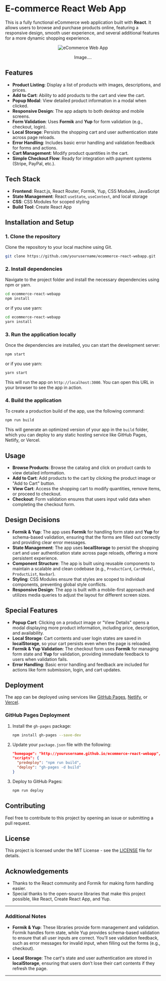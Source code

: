 # E-commerce React Web App

This is a fully functional eCommerce web application built with **React**. It allows users to browse and purchase products online, featuring a responsive design, smooth user experience, and several additional features for a more dynamic shopping experience.

<p align="center">
  <img src="https://github.com/heshant3/ecommerce_Web_App/blob/c440f0ec399f69561366e9d8eeeb8ca134a986ce/1202%20(1).gif" alt="eCommerce Web App" style="max-width: 100%;">
</p>
<p align="center">
  <noscript>Image....</noscript>
</p>



## Features

- **Product Listing**: Display a list of products with images, descriptions, and prices.
- **Add to Cart**: Ability to add products to the cart and view the cart.
- **Popup Modal**: View detailed product information in a modal when clicked.
- **Responsive Design**: The app adapts to both desktop and mobile screens.
- **Form Validation**: Uses **Formik** and **Yup** for form validation (e.g., checkout, login).
- **Local Storage**: Persists the shopping cart and user authentication state across page reloads.
- **Error Handling**: Includes basic error handling and validation feedback for forms and actions.
- **Cart Management**: Modify product quantities in the cart.
- **Simple Checkout Flow**: Ready for integration with payment systems (Stripe, PayPal, etc.).

## Tech Stack

- **Frontend**: React.js, React Router, Formik, Yup, CSS Modules, JavaScript
- **State Management**: React `useState`, `useContext`, and local storage
- **CSS**: CSS Modules for scoped styling
- **Build Tool**: Create React App

## Installation and Setup

### 1. Clone the repository

Clone the repository to your local machine using Git.

```bash
git clone https://github.com/yourusername/ecommerce-react-webapp.git
```

### 2. Install dependencies

Navigate to the project folder and install the necessary dependencies using npm or yarn.

```bash
cd ecommerce-react-webapp
npm install
```
or if you use yarn:
```bash
cd ecommerce-react-webapp
yarn install
```

### 3. Run the application locally

Once the dependencies are installed, you can start the development server:

```bash
npm start
```

or if you use yarn:
```bash
yarn start
```

This will run the app on `http://localhost:3000`. You can open this URL in your browser to see the app in action.

### 4. Build the application

To create a production build of the app, use the following command:

```bash
npm run build
```

This will generate an optimized version of your app in the `build` folder, which you can deploy to any static hosting service like GitHub Pages, Netlify, or Vercel.

## Usage

- **Browse Products**: Browse the catalog and click on product cards to view detailed information.
- **Add to Cart**: Add products to the cart by clicking the product image or "Add to Cart" button.
- **View Cart**: Access the shopping cart to modify quantities, remove items, or proceed to checkout.
- **Checkout**: Form validation ensures that users input valid data when completing the checkout form.

## Design Decisions

- **Formik & Yup**: The app uses **Formik** for handling form state and **Yup** for schema-based validation, ensuring that the forms are filled out correctly and providing clear error messages.
- **State Management**: The app uses **localStorage** to persist the shopping cart and user authentication state across page reloads, offering a more persistent experience.
- **Component Structure**: The app is built using reusable components to maintain a scalable and clean codebase (e.g., `ProductCard`, `CartModal`, `ProductList`, `Navbar`).
- **Styling**: CSS Modules ensure that styles are scoped to individual components, preventing global style conflicts.
- **Responsive Design**: The app is built with a mobile-first approach and utilizes media queries to adjust the layout for different screen sizes.

## Special Features

- **Popup Cart**: Clicking on a product image or "View Details" opens a modal displaying more product information, including price, description, and availability.
- **Local Storage**: Cart contents and user login states are saved in **localStorage**, so your cart persists even when the page is reloaded.
- **Formik & Yup Validation**: The checkout form uses **Formik** for managing form state and **Yup** for validation, providing immediate feedback to users when validation fails.
- **Error Handling**: Basic error handling and feedback are included for actions like form submission, login, and cart updates.
  
## Deployment

The app can be deployed using services like [GitHub Pages](https://pages.github.com/), [Netlify](https://www.netlify.com/), or [Vercel](https://vercel.com/).

### GitHub Pages Deployment

1. Install the `gh-pages` package:
   ```bash
   npm install gh-pages --save-dev
   ```

2. Update your `package.json` file with the following:
   ```json
   "homepage": "http://yourusername.github.io/ecommerce-react-webapp",
   "scripts": {
     "predeploy": "npm run build",
     "deploy": "gh-pages -d build"
   }
   ```

3. Deploy to GitHub Pages:
   ```bash
   npm run deploy
   ```

## Contributing

Feel free to contribute to this project by opening an issue or submitting a pull request.

## License

This project is licensed under the MIT License - see the [LICENSE](LICENSE) file for details.

## Acknowledgements

- Thanks to the React community and Formik for making form handling easier.
- Special thanks to the open-source libraries that make this project possible, like React, Create React App, and Yup.

---

### Additional Notes

- **Formik & Yup**: These libraries provide form management and validation. Formik handles form state, while Yup provides schema-based validation to ensure that all user inputs are correct. You'll see validation feedback, such as error messages for invalid input, when filling out the forms (e.g., checkout).
  
- **Local Storage**: The cart's state and user authentication are stored in **localStorage**, ensuring that users don’t lose their cart contents if they refresh the page.

---
